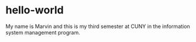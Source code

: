# hello-world
My name is Marvin and this is my third semester at CUNY in the information system management program. 
